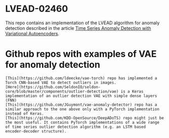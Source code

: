# LVEAD-02460
This repo contains an implementation of the LVEAD algorithm for anomaly detection described in the article [Time Series Anomaly Detection with Variational Autoencoders](https://arxiv.org/pdf/1907.01702.pdf).


# Github repos with examples of VAE for anomaly detection
    [This](https://github.com/ldeecke/vae-torch) repo has implemented a Torch CNN-based VAE to detect outliers in images.
    [Here](https://github.com/SeldonIO/seldon-core/blob/master/components/outlier-detection/vae) is a Keras implementation of an outlier detection VAE with simple dense layers (FNN)
    [This](https://github.com/JGuymont/vae-anomaly-detector) repo has a similar approach to the one above only with a PyTorch implementation instead of Keras.
    [This](https://github.com/KDD-OpenSource/DeepADoTS) repo might just be the most useful. It contains PyTorch implementations of a wide range of time series outlier detection algorithm (e.g. an LSTM based encoder-decoder structure).
  
